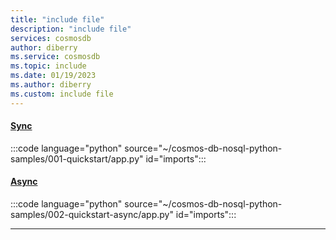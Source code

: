 ```yaml
---
title: "include file"
description: "include file"
services: cosmosdb
author: diberry
ms.service: cosmosdb
ms.topic: include
ms.date: 01/19/2023
ms.author: diberry
ms.custom: include file
---
```


#### [Sync](#tab/sync)

:::code language="python" source="~/cosmos-db-nosql-python-samples/001-quickstart/app.py" id="imports":::

#### [Async](#tab/async)

:::code language="python" source="~/cosmos-db-nosql-python-samples/002-quickstart-async/app.py" id="imports":::

---